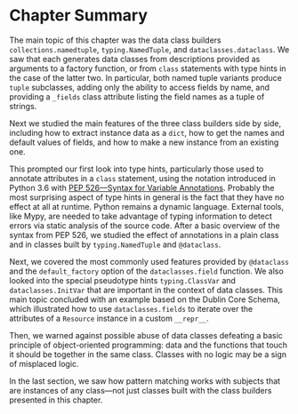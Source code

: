# Chapter Summary

The main topic of this chapter was the data class builders `collections.namedtuple`, `typing.NamedTuple`, and `dataclasses.dataclass`. We saw that each generates data classes from descriptions provided as arguments to a factory function, or from `class` statements with type hints in the case of the latter two. In particular, both named tuple variants produce `tuple` subclasses, adding only the ability to access fields by name, and providing a `_fields` class attribute listing the field names as a tuple of strings.

Next we studied the main features of the three class builders side by side, including how to extract instance data as a `dict`, how to get the names and default values of fields, and how to make a new instance from an existing one.

This prompted our first look into type hints, particularly those used to annotate attributes in a `class` statement, using the notation introduced in Python 3.6 with [PEP 526—Syntax for Variable Annotations](https://fpy.li/pep526). Probably the most surprising aspect of type hints in general is the fact that they have no effect at all at runtime. Python remains a dynamic language. External tools, like Mypy, are needed to take advantage of typing information to detect errors via static analysis of the source code. After a basic overview of the syntax from PEP 526, we studied the effect of annotations in a plain class and in classes built by `typing.NamedTuple` and `@dataclass`.

Next, we covered the most commonly used features provided by `@dataclass` and the `default_factory` option of the `dataclasses.field` function. We also looked into the special pseudotype hints `typing.ClassVar` and `dataclasses.InitVar` that are important in the context of data classes. This main topic concluded with an example based on the Dublin Core Schema, which illustrated how to use `dataclasses.fields` to iterate over the attributes of a `Resource` instance in a custom `__repr__`.

Then, we warned against possible abuse of data classes defeating a basic principle of object-oriented programming: data and the functions that touch it should be together in the same class. Classes with no logic may be a sign of misplaced logic.

In the last section, we saw how pattern matching works with subjects that are instances of any class—not just classes built with the class builders presented in this chapter.